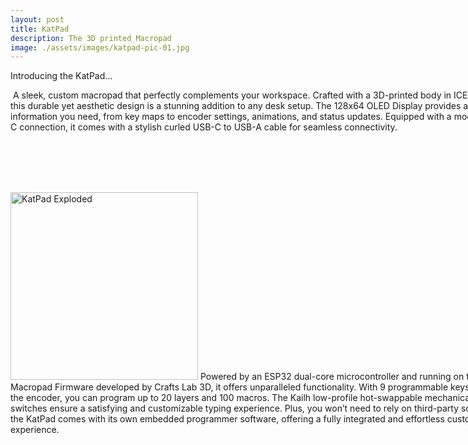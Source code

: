 ```yaml
---
layout: post
title: KatPad
description: The 3D printed Macropad
image: ./assets/images/katpad-pic-01.jpg
---
```


<!-- <img src="{% link assets/images/katpad-pic-03.jpg %}" alt="" style="width: 600px"/> -->

Introducing the KatPad...

<div style="width: 800px">
<p><span class="image left"><img src="{% link assets/images/katpad-pic-03.jpg %}" alt="" /></span>
A sleek, custom macropad that perfectly complements your workspace.
Crafted with a 3D-printed body in ICED PETG, this durable yet aesthetic design is a stunning addition to any desk setup.
The 128x64 OLED Display provides all the information you need, from key maps to encoder settings, animations, and status updates.
Equipped with a modern USB-C connection, it comes with a stylish curled USB-C to USB-A cable for seamless connectivity.
</p>
<br><br><br><br>
<p><span class="image right"><img src="{% link assets/images/katpad-exploded-06.png %}" alt="KatPad Exploded"  style="width: 300px"/></span>
 Powered by an ESP32 dual-core microcontroller and running on the SUGOI Macropad Firmware developed by Crafts Lab 3D, it offers unparalleled functionality.
 With 9 programmable keys plus 2 on the encoder, you can program up to 20 layers and 100 macros.
 The Kailh low-profile hot-swappable mechanical switches ensure a satisfying and customizable typing experience. Plus, you won’t need to rely on third-party software—the KatPad comes with its own embedded programmer software, offering a fully integrated and effortless customization experience.
</p>
</div>
<br><br><br><br>
